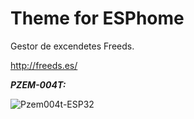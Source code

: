 # Theme for ESPhome

Gestor de excendetes Freeds.

http://freeds.es/

***PZEM-004T:***

![Pzem004t-ESP32](./Freeds/PCB-freeds.png "Adapter ESP32")

